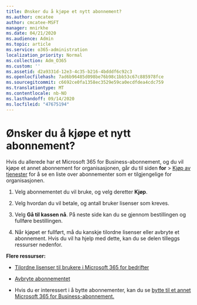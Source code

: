 ```yaml
---
title: Ønsker du å kjøpe et nytt abonnement?
ms.author: cmcatee
author: cmcatee-MSFT
manager: mnirkhe
ms.date: 04/21/2020
ms.audience: Admin
ms.topic: article
ms.service: o365-administration
localization_priority: Normal
ms.collection: Adm_O365
ms.custom: ''
ms.assetid: d2a9331d-12e3-4c35-b216-4bdddf6c92c3
ms.openlocfilehash: 7ad6b96485d098be76b98c1bb53c67c885978fce
ms.sourcegitcommit: c6692ce0fa1358ec3529e59ca0ecdfdea4cdc759
ms.translationtype: MT
ms.contentlocale: nb-NO
ms.lasthandoff: 09/14/2020
ms.locfileid: "47675194"
---
```

# <a name="looking-to-buy-a-new-subscription"></a>Ønsker du å kjøpe et nytt abonnement?

Hvis du allerede har et Microsoft 365 for Business-abonnement, og du vil kjøpe et annet abonnement for organisasjonen, går du til siden **for** \> [Kjøp av tjenester](https://go.microsoft.com/fwlink/p/?linkid=868433) for å se en liste over abonnementer som er tilgjengelige for organisasjonen.
 
1. Velg abonnementet du vil bruke, og velg deretter **Kjøp**.

2. Velg hvordan du vil betale, og antall bruker lisenser som kreves.

3. Velg **Gå til kassen nå**. På neste side kan du se gjennom bestillingen og fullføre bestillingen.

4. Når kjøpet er fullført, må du kanskje tilordne lisenser eller avbryte et abonnement. Hvis du vil ha hjelp med dette, kan du se delen tilleggs ressurser nedenfor.

 **Flere ressurser:**
  
- [Tilordne lisenser til brukere i Microsoft 365 for bedrifter](https://docs.microsoft.com/microsoft-365/admin/add-users/add-users)
    
- [Avbryte abonnementet](https://docs.microsoft.com/microsoft-365/commerce/subscriptions/cancel-your-subscription)
    
- Hvis du er interessert i å bytte abonnementer, kan du se [bytte til et annet Microsoft 365 for Business-abonnement.](https://docs.microsoft.com/microsoft-365/commerce/subscriptions/switch-to-a-different-plan)
